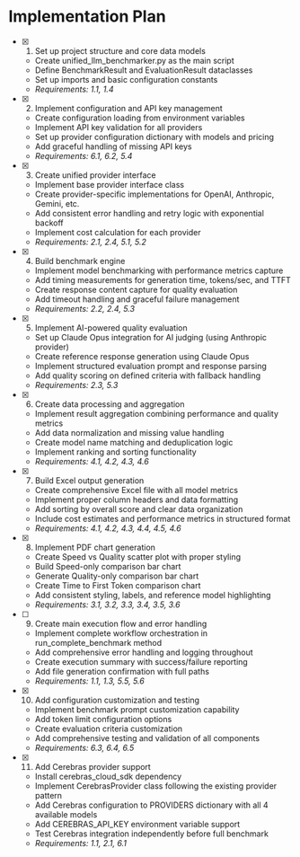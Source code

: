 # Implementation Plan

- [x] 1. Set up project structure and core data models
  - Create unified_llm_benchmarker.py as the main script
  - Define BenchmarkResult and EvaluationResult dataclasses
  - Set up imports and basic configuration constants
  - _Requirements: 1.1, 1.4_

- [x] 2. Implement configuration and API key management
  - Create configuration loading from environment variables
  - Implement API key validation for all providers
  - Set up provider configuration dictionary with models and pricing
  - Add graceful handling of missing API keys
  - _Requirements: 6.1, 6.2, 5.4_

- [x] 3. Create unified provider interface
  - Implement base provider interface class
  - Create provider-specific implementations for OpenAI, Anthropic, Gemini, etc.
  - Add consistent error handling and retry logic with exponential backoff
  - Implement cost calculation for each provider
  - _Requirements: 2.1, 2.4, 5.1, 5.2_

- [x] 4. Build benchmark engine
  - Implement model benchmarking with performance metrics capture
  - Add timing measurements for generation time, tokens/sec, and TTFT
  - Create response content capture for quality evaluation
  - Add timeout handling and graceful failure management
  - _Requirements: 2.2, 2.4, 5.3_

- [x] 5. Implement AI-powered quality evaluation
  - Set up Claude Opus integration for AI judging (using Anthropic provider)
  - Create reference response generation using Claude Opus
  - Implement structured evaluation prompt and response parsing
  - Add quality scoring on defined criteria with fallback handling
  - _Requirements: 2.3, 5.3_

- [x] 6. Create data processing and aggregation
  - Implement result aggregation combining performance and quality metrics
  - Add data normalization and missing value handling
  - Create model name matching and deduplication logic
  - Implement ranking and sorting functionality
  - _Requirements: 4.1, 4.2, 4.3, 4.6_

- [x] 7. Build Excel output generation
  - Create comprehensive Excel file with all model metrics
  - Implement proper column headers and data formatting
  - Add sorting by overall score and clear data organization
  - Include cost estimates and performance metrics in structured format
  - _Requirements: 4.1, 4.2, 4.3, 4.4, 4.5, 4.6_

- [x] 8. Implement PDF chart generation
  - Create Speed vs Quality scatter plot with proper styling
  - Build Speed-only comparison bar chart
  - Generate Quality-only comparison bar chart  
  - Create Time to First Token comparison chart
  - Add consistent styling, labels, and reference model highlighting
  - _Requirements: 3.1, 3.2, 3.3, 3.4, 3.5, 3.6_

- [ ] 9. Create main execution flow and error handling
  - Implement complete workflow orchestration in run_complete_benchmark method
  - Add comprehensive error handling and logging throughout
  - Create execution summary with success/failure reporting
  - Add file generation confirmation with full paths
  - _Requirements: 1.1, 1.3, 5.5, 5.6_

- [x] 10. Add configuration customization and testing
  - Implement benchmark prompt customization capability
  - Add token limit configuration options
  - Create evaluation criteria customization
  - Add comprehensive testing and validation of all components
  - _Requirements: 6.3, 6.4, 6.5_

- [x] 11. Add Cerebras provider support
  - Install cerebras_cloud_sdk dependency
  - Implement CerebrasProvider class following the existing provider pattern
  - Add Cerebras configuration to PROVIDERS dictionary with all 4 available models
  - Add CEREBRAS_API_KEY environment variable support
  - Test Cerebras integration independently before full benchmark
  - _Requirements: 1.1, 2.1, 6.1_